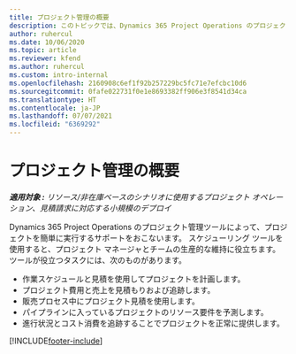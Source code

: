 ```yaml
---
title: プロジェクト管理の概要
description: このトピックでは、Dynamics 365 Project Operations のプロジェクト管理に関する情報について説明します。
author: ruhercul
ms.date: 10/06/2020
ms.topic: article
ms.reviewer: kfend
ms.author: ruhercul
ms.custom: intro-internal
ms.openlocfilehash: 2160908c6ef1f92b257229bc5fc71e7efcbc10d6
ms.sourcegitcommit: 0fafe022731f0e1e8693382ff906e3f8541d34ca
ms.translationtype: HT
ms.contentlocale: ja-JP
ms.lasthandoff: 07/07/2021
ms.locfileid: "6369292"
---
```

# <a name="project-management-overview"></a>プロジェクト管理の概要

_**適用対象 :** リソース/非在庫ベースのシナリオに使用するプロジェクト オペレーション、見積請求に対応する小規模のデプロイ_

Dynamics 365 Project Operations のプロジェクト管理ツールによって、プロジェクトを簡単に実行するサポートをおこないます。 スケジューリング ツールを使用すると、プロジェクト マネージャとチームの生産的な維持に役立ちます。 ツールが役立つタスクには、次のものがあります。

- 作業スケジュールと見積を使用してプロジェクトを計画します。
- プロジェクト費用と売上を見積もりおよび追跡します。
- 販売プロセス中にプロジェクト見積を使用します。
- パイプラインに入っているプロジェクトのリソース要件を予測します。
- 進行状況とコスト消費を追跡することでプロジェクトを正常に提供します。


[!INCLUDE[footer-include](../includes/footer-banner.md)]